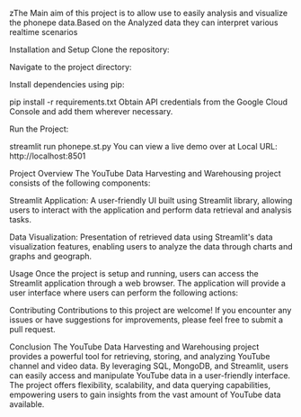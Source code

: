 zThe Main aim of this project is to allow use to easily analysis and visualize the phonepe data.Based on the Analyzed data they can interpret various realtime scenarios

Installation and Setup
Clone the repository:


Navigate to the project directory:


Install dependencies using pip:

pip install -r requirements.txt
Obtain API credentials from the Google Cloud Console and add them wherever necessary.

Run the Project:

streamlit run phonepe.st.py
You can view a live demo over at  Local URL: http://localhost:8501

Project Overview
The YouTube Data Harvesting and Warehousing project consists of the following components:

Streamlit Application:
A user-friendly UI built using Streamlit library, allowing users to interact with the application and perform data retrieval and analysis tasks.




Data Visualization:
Presentation of retrieved data using Streamlit's data visualization features, enabling users to analyze the data through charts and graphs and geograph.

Usage
Once the project is setup and running, users can access the Streamlit application through a web browser. The application will provide a user interface where users can perform the following actions:


Contributing
Contributions to this project are welcome! If you encounter any issues or have suggestions for improvements, please feel free to submit a pull request.

Conclusion
The YouTube Data Harvesting and Warehousing project provides a powerful tool for retrieving, storing, and analyzing YouTube channel and video data. By leveraging SQL, MongoDB, and Streamlit, users can easily access and manipulate YouTube data in a user-friendly interface. The project offers flexibility, scalability, and data querying capabilities, empowering users to gain insights from the vast amount of YouTube data available.

